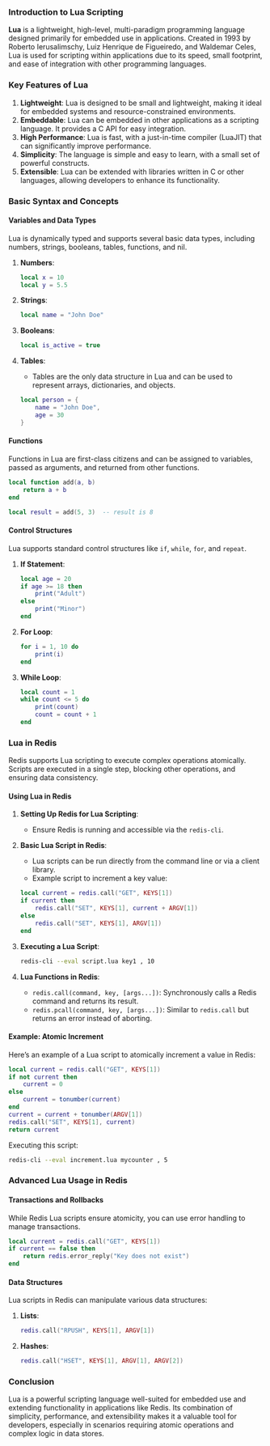 ### Introduction to Lua Scripting

**Lua** is a lightweight, high-level, multi-paradigm programming language designed primarily for embedded use in applications. Created in 1993 by Roberto Ierusalimschy, Luiz Henrique de Figueiredo, and Waldemar Celes, Lua is used for scripting within applications due to its speed, small footprint, and ease of integration with other programming languages.

### Key Features of Lua

1. **Lightweight**: Lua is designed to be small and lightweight, making it ideal for embedded systems and resource-constrained environments.
2. **Embeddable**: Lua can be embedded in other applications as a scripting language. It provides a C API for easy integration.
3. **High Performance**: Lua is fast, with a just-in-time compiler (LuaJIT) that can significantly improve performance.
4. **Simplicity**: The language is simple and easy to learn, with a small set of powerful constructs.
5. **Extensible**: Lua can be extended with libraries written in C or other languages, allowing developers to enhance its functionality.

### Basic Syntax and Concepts

#### Variables and Data Types

Lua is dynamically typed and supports several basic data types, including numbers, strings, booleans, tables, functions, and nil.

1. **Numbers**:
   ```lua
   local x = 10
   local y = 5.5
   ```

2. **Strings**:
   ```lua
   local name = "John Doe"
   ```

3. **Booleans**:
   ```lua
   local is_active = true
   ```

4. **Tables**:
   - Tables are the only data structure in Lua and can be used to represent arrays, dictionaries, and objects.
   ```lua
   local person = {
       name = "John Doe",
       age = 30
   }
   ```

#### Functions

Functions in Lua are first-class citizens and can be assigned to variables, passed as arguments, and returned from other functions.

```lua
local function add(a, b)
    return a + b
end

local result = add(5, 3)  -- result is 8
```

#### Control Structures

Lua supports standard control structures like `if`, `while`, `for`, and `repeat`.

1. **If Statement**:
   ```lua
   local age = 20
   if age >= 18 then
       print("Adult")
   else
       print("Minor")
   end
   ```

2. **For Loop**:
   ```lua
   for i = 1, 10 do
       print(i)
   end
   ```

3. **While Loop**:
   ```lua
   local count = 1
   while count <= 5 do
       print(count)
       count = count + 1
   end
   ```

### Lua in Redis

Redis supports Lua scripting to execute complex operations atomically. Scripts are executed in a single step, blocking other operations, and ensuring data consistency.

#### Using Lua in Redis

1. **Setting Up Redis for Lua Scripting**:
   - Ensure Redis is running and accessible via the `redis-cli`.

2. **Basic Lua Script in Redis**:
   - Lua scripts can be run directly from the command line or via a client library.
   - Example script to increment a key value:
   ```lua
   local current = redis.call("GET", KEYS[1])
   if current then
       redis.call("SET", KEYS[1], current + ARGV[1])
   else
       redis.call("SET", KEYS[1], ARGV[1])
   end
   ```

3. **Executing a Lua Script**:
   ```sh
   redis-cli --eval script.lua key1 , 10
   ```

4. **Lua Functions in Redis**:
   - `redis.call(command, key, [args...])`: Synchronously calls a Redis command and returns its result.
   - `redis.pcall(command, key, [args...])`: Similar to `redis.call` but returns an error instead of aborting.

#### Example: Atomic Increment

Here’s an example of a Lua script to atomically increment a value in Redis:

```lua
local current = redis.call("GET", KEYS[1])
if not current then
    current = 0
else
    current = tonumber(current)
end
current = current + tonumber(ARGV[1])
redis.call("SET", KEYS[1], current)
return current
```

Executing this script:

```sh
redis-cli --eval increment.lua mycounter , 5
```

### Advanced Lua Usage in Redis

#### Transactions and Rollbacks

While Redis Lua scripts ensure atomicity, you can use error handling to manage transactions.

```lua
local current = redis.call("GET", KEYS[1])
if current == false then
    return redis.error_reply("Key does not exist")
end
```

#### Data Structures

Lua scripts in Redis can manipulate various data structures:

1. **Lists**:
   ```lua
   redis.call("RPUSH", KEYS[1], ARGV[1])
   ```

2. **Hashes**:
   ```lua
   redis.call("HSET", KEYS[1], ARGV[1], ARGV[2])
   ```

### Conclusion

Lua is a powerful scripting language well-suited for embedded use and extending functionality in applications like Redis. Its combination of simplicity, performance, and extensibility makes it a valuable tool for developers, especially in scenarios requiring atomic operations and complex logic in data stores.